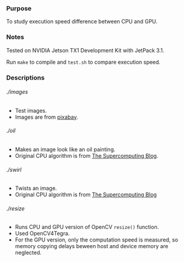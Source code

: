 ### Purpose
To study execution speed difference between CPU and GPU.

### Notes
Tested on NVIDIA Jetson TX1 Development Kit with JetPack 3.1.

Run `make` to compile and `test.sh` to compare execution speed.

### Descriptions

###### ./images
* Test images.
* Images are from [pixabay](https://pixabay.com/).

###### ./oil
* Makes an image look like an oil painting.
* Original CPU algorithm is from [The Supercomputing Blog](http://supercomputingblog.com/graphics/oil-painting-algorithm/).

###### ./swirl
* Twists an image.
* Original CPU algorithm is from [The Supercomputing Blog](http://supercomputingblog.com/openmp/image-twist-and-swirl-algorithm/)

###### ./resize
* Runs CPU and GPU version of OpenCV `resize()` function.
* Used OpenCV4Tegra.
* For the GPU version, only the computation speed is measured, so memory copying delays beween host and device memory are neglected.




